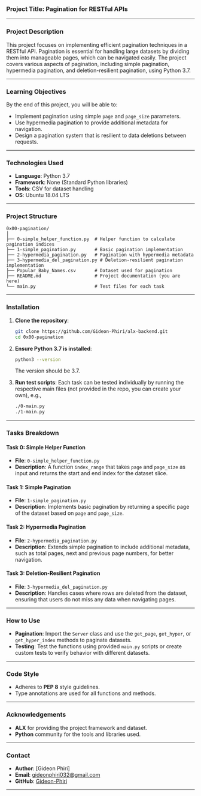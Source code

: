 ### **Project Title: Pagination for RESTful APIs**

---

### **Project Description**
This project focuses on implementing efficient pagination techniques in a RESTful API. Pagination is essential for handling large datasets by dividing them into manageable pages, which can be navigated easily. The project covers various aspects of pagination, including simple pagination, hypermedia pagination, and deletion-resilient pagination, using Python 3.7.

---

### **Learning Objectives**
By the end of this project, you will be able to:
- Implement pagination using simple `page` and `page_size` parameters.
- Use hypermedia pagination to provide additional metadata for navigation.
- Design a pagination system that is resilient to data deletions between requests.

---

### **Technologies Used**
- **Language**: Python 3.7
- **Framework**: None (Standard Python libraries)
- **Tools**: CSV for dataset handling
- **OS**: Ubuntu 18.04 LTS

---

### **Project Structure**
```plaintext
0x00-pagination/
│
├── 0-simple_helper_function.py  # Helper function to calculate pagination indices
├── 1-simple_pagination.py       # Basic pagination implementation
├── 2-hypermedia_pagination.py   # Pagination with hypermedia metadata
├── 3-hypermedia_del_pagination.py # Deletion-resilient pagination implementation
├── Popular_Baby_Names.csv       # Dataset used for pagination
├── README.md                    # Project documentation (you are here)
└── main.py                      # Test files for each task
```

---

### **Installation**
1. **Clone the repository**:
   ```bash
   git clone https://github.com/Gideon-Phiri/alx-backend.git
   cd 0x00-pagination
   ```
2. **Ensure Python 3.7 is installed**:
   ```bash
   python3 --version
   ```
   The version should be 3.7.

3. **Run test scripts**:
   Each task can be tested individually by running the respective main files (not provided in the repo, you can create your own), e.g.,
   ```bash
   ./0-main.py
   ./1-main.py
   ```

---

### **Tasks Breakdown**

#### **Task 0: Simple Helper Function**
- **File**: `0-simple_helper_function.py`
- **Description**: A function `index_range` that takes `page` and `page_size` as input and returns the start and end index for the dataset slice.

#### **Task 1: Simple Pagination**
- **File**: `1-simple_pagination.py`
- **Description**: Implements basic pagination by returning a specific page of the dataset based on `page` and `page_size`.

#### **Task 2: Hypermedia Pagination**
- **File**: `2-hypermedia_pagination.py`
- **Description**: Extends simple pagination to include additional metadata, such as total pages, next and previous page numbers, for better navigation.

#### **Task 3: Deletion-Resilient Pagination**
- **File**: `3-hypermedia_del_pagination.py`
- **Description**: Handles cases where rows are deleted from the dataset, ensuring that users do not miss any data when navigating pages.

---

### **How to Use**
- **Pagination**: Import the `Server` class and use the `get_page`, `get_hyper`, or `get_hyper_index` methods to paginate datasets.
- **Testing**: Test the functions using provided `main.py` scripts or create custom tests to verify behavior with different datasets.

---

### **Code Style**
- Adheres to **PEP 8** style guidelines.
- Type annotations are used for all functions and methods.

---

### **Acknowledgements**
- **ALX** for providing the project framework and dataset.
- **Python** community for the tools and libraries used.

---

### **Contact**
- **Author**: [Gideon Phiri]
- **Email**: gideonphiri032@gmail.com
- **GitHub**: [Gideon-Phiri](https://github.com/Gideon-Phiri)

---
